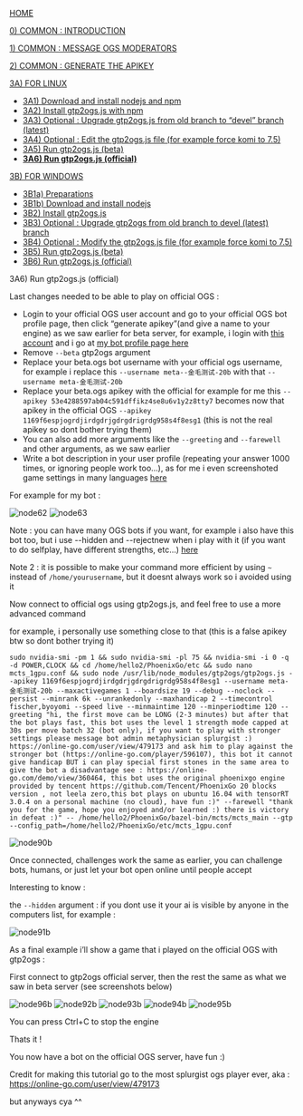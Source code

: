 [HOME](https://github.com/wonderingabout/gtp2ogs-tutorial)

[0) COMMON : INTRODUCTION](/docs/0-common-introduction.md)

[1) COMMON : MESSAGE OGS MODERATORS](/docs/1-common-message-ogs-moderators.md)

[2) COMMON : GENERATE THE APIKEY](/docs/2-common-generate-the-apikey.md)

[3A) FOR LINUX](/docs/3A0-FOR-LINUX.md)
  - [3A1) Download and install nodejs and npm](/docs/3A1-linux-download-install-nodejs.md)
  - [3A2) Install gtp2ogs.js with npm](/docs/3A2-linux-install-gt2ogs-js-with-npm.md)
  - [3A3) Optional : Upgrade gtp2ogs.js from old branch to “devel” branch (latest)](/docs/3A3-linux-optional-upgrade-to-devel.md)
  - [3A4) Optional : Edit the gtp2ogs.js file (for example force komi to 7.5)](3A4-linux-optional-edit-gtp2ogs-js-file.md)
  - [3A5) Run gtp2ogs.js (beta)](/docs/3A5-linux-run-gtp2ogs-js-beta.md)
  - [**3A6) Run gtp2ogs.js (official)**](/docs/3A6-linux-run-gtp2ogs-js-beta.md)


[3B) FOR WINDOWS](/docs/3B0-FOR-WINDOWS.md)

  - [3B1a) Preparations](/docs/3B1a-windows-preparations.md)
  - [3B1b) Download and install nodejs](/docs/3B1b-windows-download-install-nodejs.md)
  - [3B2) Install gtp2ogs.js](/docs/3B2-windows-install-gt2ogs-js-with-npm.md)
  - [3B3) Optional : Upgrade gtp2ogs from old branch to devel (latest) branch](/docs/3B3-windows-optional-upgrade-to-devel.md)
  - [3B4) Optional : Modify the gtp2ogs.js file (for example force komi to 7.5)](/docs/3B4-windows-optional-edit-gtp2ogs-js-file.md)
  - [3B5) Run gtp2ogs.js (beta)](/docs/3B5-windows-run-gtp2ogs-js-beta.md)
  - [3B6) Run gtp2ogs.js (official)](/docs/3B6-windows-run-gtp2ogs-js-beta.md)

3A6) Run gtp2ogs.js (official)

Last changes needed to be able to play on official OGS : 

- Login to your official OGS user account and go to your official OGS bot profile page, then click “generate apikey”(and give a name to your engine) as we saw earlier for beta server, for example, i login with [this account](https://online-go.com/user/view/479173) and i go at [my bot profile page here](https://online-go.com/player/592558/)
- Remove  `--beta` gtp2ogs argument
- Replace your beta.ogs bot username with your official ogs username, for example i replace this `--username meta--金毛测试-20b` with that `--username meta-金毛测试-20b`
- Replace your beta.ogs apikey with the official  for example for me this `--apikey 53e4288597ab04c591dffikz4se8u6v1y2z8tty7` becomes now that apikey in the official OGS `--apikey 1169f6espjogrdjirdgdrjgdrgdrigrdg958s4f8esg1` (this is not the real apikey so dont bother trying them)
- You can also add more arguments like the `--greeting` and `--farewell` and other arguments, as we saw earlier
- Write a bot description in your user profile (repeating your answer 1000 times, or ignoring people work too…), as for me i even screenshoted game settings in many languages [here](https://online-go.com/player/592558/)

For example for my bot : 

![node62](https://github.com/wonderingabout/gtp2ogs-tutorial/blob/master/pictures/node62.png?raw=true)
![node63](https://github.com/wonderingabout/gtp2ogs-tutorial/blob/master/pictures/node63.png?raw=true)

Note : you can have many OGS bots if you want, for example i also have this bot too, but i use --hidden and --rejectnew when i play with it (if you want to do selfplay, have different strengths, etc…) [here](https://online-go.com/player/596107/)

Note 2 : it is possible to make your command more efficient by using `~` instead of `/home/yourusername`, but it doesnt always work so i avoided using it

Now connect to official ogs using gtp2ogs.js, and feel free to use a more advanced command

for example, i personally use something close to that (this is a false apikey btw so dont bother trying it)

```
sudo nvidia-smi -pm 1 && sudo nvidia-smi -pl 75 && nvidia-smi -i 0 -q -d POWER,CLOCK && cd /home/hello2/PhoenixGo/etc && sudo nano mcts_1gpu.conf && sudo node /usr/lib/node_modules/gtp2ogs/gtp2ogs.js --apikey 1169f6espjogrdjirdgdrjgdrgdrigrdg958s4f8esg1 --username meta-金毛测试-20b --maxactivegames 1 --boardsize 19 --debug --noclock --persist --minrank 6k --unrankedonly --maxhandicap 2 --timecontrol fischer,byoyomi --speed live --minmaintime 120 --minperiodtime 120 --greeting "hi, the first move can be LONG (2-3 minutes) but after that the bot plays fast, this bot uses the level 1 strength mode capped at 30s per move batch 32 (bot only), if you want to play with stronger settings please message bot admin metaphysician splurgist :) https://online-go.com/user/view/479173 and ask him to play against the stronger bot (https://online-go.com/player/596107), this bot it cannot give handicap BUT i can play special first stones in the same area to give the bot a disadvantage see : https://online-go.com/demo/view/360464, this bot uses the original phoenixgo engine provided by tencent https://github.com/Tencent/PhoenixGo 20 blocks version , not leela zero,this bot plays on ubuntu 16.04 with tensorRT 3.0.4 on a personal machine (no cloud), have fun :)" --farewell "thank you for the game, hope you enjoyed and/or learned :) there is victory in defeat :)" -- /home/hello2/PhoenixGo/bazel-bin/mcts/mcts_main --gtp --config_path=/home/hello2/PhoenixGo/etc/mcts_1gpu.conf
```
![node90b](https://github.com/wonderingabout/gtp2ogs-tutorial/blob/master/pictures/node90b.png?raw=true)

Once connected, challenges work the same as earlier, you can challenge bots, humans, or just let your bot open online until people accept

Interesting to know : 

the `--hidden` argument : if you dont use it your ai is visible by anyone in the computers list, for example :

![node91b](https://github.com/wonderingabout/gtp2ogs-tutorial/blob/master/pictures/node91b.png?raw=true)

As a final example i’ll show a game that i played on the official OGS with gtp2ogs :

First connect to gtp2ogs official server, then the rest the same as what we saw in beta server
(see screenshots below)

![node96b](https://github.com/wonderingabout/gtp2ogs-tutorial/blob/master/pictures/node96b.png?raw=true)
![node92b](https://github.com/wonderingabout/gtp2ogs-tutorial/blob/master/pictures/node92b.png?raw=true)
![node93b](https://github.com/wonderingabout/gtp2ogs-tutorial/blob/master/pictures/node93b.png?raw=true)
![node94b](https://github.com/wonderingabout/gtp2ogs-tutorial/blob/master/pictures/node94b.png?raw=true)
![node95b](https://github.com/wonderingabout/gtp2ogs-tutorial/blob/master/pictures/node95b.png?raw=true)

You can press Ctrl+C to stop the engine

Thats it !

You now have a bot on the official OGS server, have fun :)

Credit for making this tutorial go to the most splurgist ogs player ever, aka :
https://online-go.com/user/view/479173 

but anyways cya ^^
